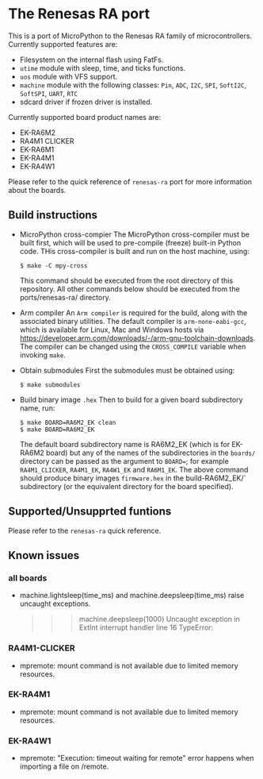 # The Renesas RA port

This is a port of MicroPython to the Renesas RA family of microcontrollers.
Currently supported features are:

- Filesystem on the internal flash using FatFs.
- `utime` module with sleep, time, and ticks functions.
- `uos` module with VFS support.
- `machine` module with the following classes: `Pin`, `ADC`, `I2C`, `SPI`,
   `SoftI2C`, `SoftSPI`, `UART`, `RTC`
- sdcard driver if frozen driver is installed.

Currently supported board product names are:

- EK-RA6M2
- RA4M1 CLICKER
- EK-RA6M1
- EK-RA4M1
- EK-RA4W1

Please refer to the quick reference of `renesas-ra` port for more
information about the boards.

## Build instructions

* MicroPython cross-compier
The MicroPython cross-compiler must be built first, which will be
used to pre-compile (freeze) built-in Python code. THis cross-compiler
is built and run on the host machine, using:

      $ make -C mpy-cross

  This command should be executed from the root directory of this repository.
All other commands below should be executed from the ports/renesas-ra/ directory.

* Arm compiler
An `Arm compiler` is required for the build, along with the associated binary
utilities.  The default compiler is `arm-none-eabi-gcc`, which is available for
Linux, Mac and Windows hosts via https://developer.arm.com/downloads/-/arm-gnu-toolchain-downloads.
The compiler can be changed using the `CROSS_COMPILE` variable
when invoking `make`.

* Obtain submodules
First the submodules must be obtained using:

      $ make submodules

* Build binary image `.hex`
Then to build for a given board subdirectory name, run:

      $ make BOARD=RA6M2_EK clean
      $ make BOARD=RA6M2_EK

  The default board subdirectory name is RA6M2_EK (which is for EK-RA6M2 board)
but any of the names of the subdirectories in the `boards/` directory can be
passed as the argument to `BOARD=`; for example `RA4M1_CLICKER`, `RA4M1_EK`,
`RA4W1_EK` and `RA6M1_EK`.
The above command should produce binary images `firmware.hex` in the
build-RA6M2_EK/` subdirectory (or the equivalent directory for the board specified).

## Supported/Unsupprted funtions
Please refer to the `renesas-ra` quick reference.

## Known issues

### all boards
* machine.lightsleep(time_ms) and machine.deepsleep(time_ms) raise uncaught exceptions.

    >>> machine.deepsleep(1000)
    >>> Uncaught exception in ExtInt interrupt handler line 16
    TypeError:

### RA4M1-CLICKER
* mpremote: mount command is not available due to limited memory resources.

### EK-RA4M1
* mpremote: mount command is not available due to limited memory resources.

### EK-RA4W1
* mpremote: "Execution: timeout waiting for remote" error happens when importing a file on /remote.

